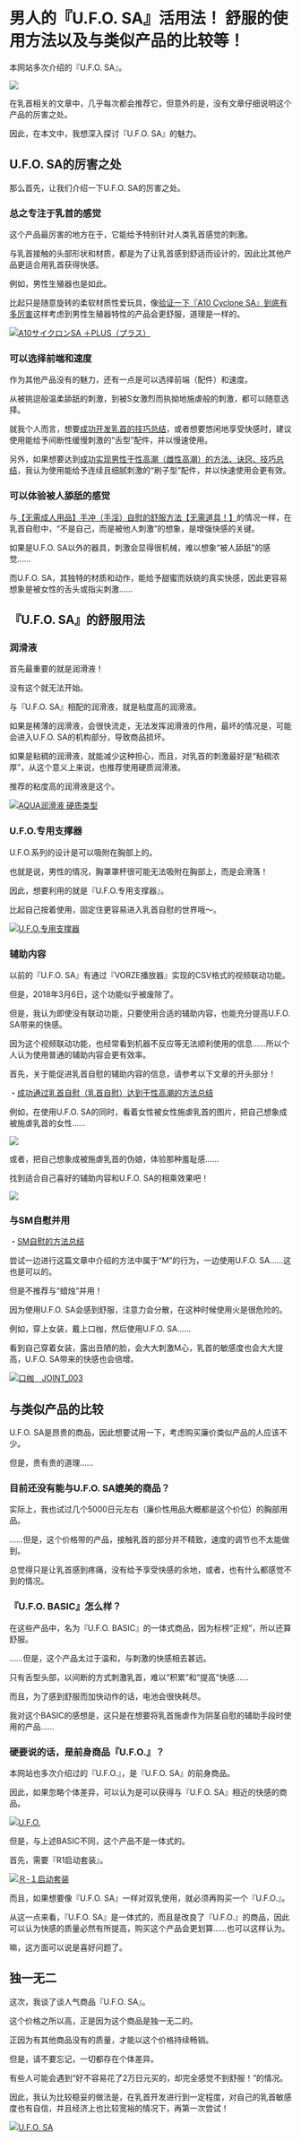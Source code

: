 # 男人的『U.F.O. SA』活用法！ 舒服的使用方法以及与类似产品的比较等！ [​](#男人的『u-f-o-sa』活用法-舒服的使用方法以及与类似产品的比较等)

本网站多次介绍的『U.F.O. SA』。

[![](https://img.e-nls.com/pict_af/1_1439794865_af_IAsYD.jpg)](https://www.e-nls.com/access.php?agency_id=af486217&fid=331)

在乳首相关的文章中，几乎每次都会推荐它，但意外的是，没有文章仔细说明这个产品的厉害之处。

因此，在本文中，我想深入探讨『U.F.O. SA』的魅力。

## U.F.O. SA的厉害之处 [​](#u-f-o-sa的厉害之处)

那么首先，让我们介绍一下U.F.O. SA的厉害之处。

### 总之专注于乳首的感觉 [​](#总之专注于乳首的感觉)

这个产品最厉害的地方在于，它能给予特别针对人类乳首感觉的刺激。

与乳首接触的头部形状和材质，都是为了让乳首感到舒适而设计的，因此比其他产品更适合用乳首获得快感。

例如，男性生殖器也是如此。

比起只是随意旋转的柔软材质性爱玩具，像[验证一下『A10 Cyclone SA』到底有多厉害](/h-life/onanie-a/a10sa001.html)这样考虑到男性生殖器特性的产品会更舒服，道理是一样的。

[![](https://img.e-nls.com/pict_pc/1_1532497696_m_Yt4O8.jpg)A10サイクロンSA ＋PLUS（プラス）](https://www.e-nls.com/access.php?agency_id=af486217&pcode=8676)

### 可以选择前端和速度 [​](#可以选择前端和速度)

作为其他产品没有的魅力，还有一点是可以选择前端（配件）和速度。

从被挑逗般温柔舔舐的刺激，到被S女激烈而执拗地施虐般的刺激，都可以随意选择。

就我个人而言，想要[成功开发乳首的技巧总结](/h-life/onanie-a/chikubi000.html)，或者想要悠闲地享受快感时，建议使用能给予间断性缓慢刺激的“舌型”配件，并以慢速使用。

另外，如果想要达到[成功实现男性干性高潮（雌性高潮）的方法、诀窍、技巧总结](/h-life/onanie-a/dry-orgasm002.html)，我认为使用能给予连续且细腻刺激的“刷子型”配件，并以快速使用会更有效。

### 可以体验被人舔舐的感觉 [​](#可以体验被人舔舐的感觉)

与[【无需成人用品】手冲（手淫）自慰的舒服方法【无需道具！】](/h-life/onanie-a/zoufuku001.html)的情况一样，在乳首自慰中，“不是自己，而是被他人刺激”的想象，是增强快感的关键。

如果是U.F.O. SA以外的器具，刺激会显得很机械，难以想象“被人舔舐”的感觉……

而U.F.O. SA，其独特的材质和动作，能给予甜蜜而妖娆的真实快感，因此更容易想象是被女性的舌头或指尖刺激……

## 『U.F.O. SA』的舒服用法 [​](#『u-f-o-sa』的舒服用法)

### 润滑液 [​](#润滑液)

首先最重要的就是润滑液！

没有这个就无法开始。

与『U.F.O. SA』相配的润滑液，就是粘度高的润滑液。

如果是稀薄的润滑液，会很快流走，无法发挥润滑液的作用，最坏的情况是，可能会进入U.F.O. SA的机构部分，导致商品损坏。

如果是粘稠的润滑液，就能减少这种担心，而且，对乳首的刺激最好是“粘稠浓厚”，从这个意义上来说，也推荐使用硬质润滑液。

推荐的粘度高的润滑液是这个。

[![](https://img.e-nls.com/pict_pc/1_1528076167_m_3ZuuP.jpg)AQUA润滑液 硬质类型](https://www.e-nls.com/access.php?agency_id=af486217&pcode=15063)

### U.F.O.专用支撑器 [​](#u-f-o-专用支撑器)

U.F.O.系列的设计是可以吸附在胸部上的。

也就是说，男性的情况，胸罩罩杯很可能无法吸附在胸部上，而是会滑落！

因此，想要利用的就是『U.F.O.专用支撑器』。

比起自己按着使用，固定住更容易进入乳首自慰的世界哦～。

[![](https://img.e-nls.com/pict_pc/1_1415163418_m_h7hXx.jpg)U.F.O.专用支撑器](https://www.e-nls.com/access.php?agency_id=af486217&pcode=7835-1)

### 辅助内容 [​](#辅助内容)

以前的『U.F.O. SA』有通过『VORZE播放器』实现的CSV格式的视频联动功能。

但是，2018年3月6日，这个功能似乎被废除了。

但是，我认为即使没有联动功能，只要使用合适的辅助内容，也能充分提高U.F.O. SA带来的快感。

因为这个视频联动功能，也经常看到机器不反应等无法顺利使用的信息……所以个人认为使用普通的辅助内容会更有效率。

首先，关于能促进乳首自慰的辅助内容的信息，请参考以下文章的开头部分！

・[成功通过乳首自慰（乳首自慰）达到干性高潮的方法总结](/h-life/onanie-a/chikubi017.html)

例如，在使用U.F.O. SA的同时，看着女性被女性施虐乳首的图片，把自己想象成被施虐乳首的女性……

[![](//img.dlsite.jp/modpub/images2/work/books/BJ166000/BJ165371_img_sam.jpg)](https://www.dlsite.com/books/dlaf/=/t/t/link/work/aid/onanie/id/BJ165371.html)

或者，把自己想象成被施虐乳首的伪娘，体验那种羞耻感……

找到适合自己喜好的辅助内容和U.F.O. SA的相乘效果吧！

[![](//img.dlsite.jp/modpub/images2/work/doujin/RJ261000/RJ260426_img_main.jpg)](https://www.dlsite.com/maniax/dlaf/=/t/i/link/work/aid/onanie/id/RJ260426.html)

### 与SM自慰并用 [​](#与sm自慰并用)

・[SM自慰的方法总结](/h-life/onanie-a/sm01.html)

尝试一边进行这篇文章中介绍的方法中属于“M”的行为，一边使用U.F.O. SA……这也是可以的。

但是不推荐与“蜡烛”并用！

因为使用U.F.O. SA会感到舒服，注意力会分散，在这种时候使用火是很危险的。

例如，穿上女装，戴上口枷，然后使用U.F.O. SA……

看到自己穿着女装，露出丑陋的脸，会大大刺激M心，乳首的敏感度也会大大提高，U.F.O. SA带来的快感也会倍增。

[![](https://img.e-nls.com/pict_pc/1_1355386537_m_xnqOj.jpg)口枷　JOINT\_003](https://www.e-nls.com/access.php?agency_id=af486217&pcode=SMJ003)

## 与类似产品的比较 [​](#与类似产品的比较)

U.F.O. SA是昂贵的商品，因此想要试用一下，考虑购买廉价类似产品的人应该不少。

但是，贵有贵的道理……

### 目前还没有能与U.F.O. SA媲美的商品？ [​](#目前还没有能与u-f-o-sa媲美的商品)

实际上，我也试过几个5000日元左右（廉价性用品大概都是这个价位）的胸部用品。

……但是，这个价格带的产品，接触乳首的部分并不精致，速度的调节也不太能做到。

总觉得只是让乳首感到疼痛，没有给予享受快感的余地，或者，也有什么都感觉不到的情况。

### 『U.F.O. BASIC』怎么样？ [​](#『u-f-o-basic』怎么样)

在这些产品中，名为『U.F.O. BASIC』的一体式商品，因为标榜“正规”，所以还算舒服。

……但是，这个产品太过于温和，与刺激的快感相去甚远。

只有舌型头部，以间断的方式刺激乳首，难以“积累”和“提高”快感……

而且，为了感到舒服而加快动作的话，电池会很快耗尽。

我对这个BASIC的感想是，这只是在想要将乳首施虐作为阴茎自慰的辅助手段时使用的产品……

### 硬要说的话，是前身商品『U.F.O.』？ [​](#硬要说的话-是前身商品『u-f-o-』)

本网站也多次介绍过的『U.F.O.』，是『U.F.O. SA』的前身商品。

因此，如果忽略个体差异，可以认为是可以获得与『U.F.O. SA』相近的快感的商品。

[![](https://img.e-nls.com/pict_pc/1_1294729372_m_msHpt.jpg)U.F.O.](https://www.e-nls.com/access.php?agency_id=af486217&pcode=5873)

但是，与上述BASIC不同，这个产品不是一体式的。

首先，需要『R1启动套装』。

[![](https://img.e-nls.com/pict_pc/1_1261031289_m_1_1199887944_m_04l.jpg)Ｒ-１启动套装](https://www.e-nls.com/access.php?agency_id=af486217&pcode=5235)

而且，如果想要像『U.F.O. SA』一样对双乳使用，就必须再购买一个『U.F.O.』。

从这一点来看，『U.F.O. SA』是一体式的，而且是改良了『U.F.O.』的商品，因此可以认为快感的质量必然有所提高，购买这个产品会更划算……也可以这样认为。

嘛，这方面可以说是喜好问题了。

## 独一无二 [​](#独一无二)

这次，我谈了谈人气商品『U.F.O. SA』。

这个价格之所以高，正是因为这个商品是独一无二的。

正因为有其他商品没有的质量，才能以这个价格持续畅销。

但是，请不要忘记，一切都存在个体差异。

有些人可能会遇到“好不容易花了2万日元买的，却完全感觉不到舒服！”的情况。

因此，我认为比较稳妥的做法是，在乳首开发进行到一定程度，对自己的乳首敏感度也有自信，并且经济上也比较宽裕的情况下，再第一次尝试！

[![](https://img.e-nls.com/pict_pc/1_1435719304_m_xjXoY.jpg)U.F.O. SA](https://www.e-nls.com/access.php?agency_id=af486217&pcode=7976)